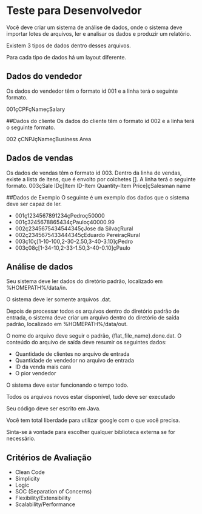 # Teste para Desenvolvedor
Você deve criar um sistema de análise de dados, onde o sistema deve importar lotes de arquivos, ler e analisar os dados e produzir um relatório.

Existem 3 tipos de dados dentro desses arquivos.

Para cada tipo de dados há um layout diferente.

## Dados do vendedor
Os dados do vendedor têm o formato id 001​ e a linha terá o seguinte formato.

001çCPFçNameçSalary

##Dados do cliente
Os dados do cliente têm o formato id 002​ e a linha terá o seguinte formato.

002 çCNPJçNameçBusiness Area

## Dados de vendas
Os dados de vendas têm o formato id 003​. Dentro da linha de vendas, existe a lista de itens, que é envolto por colchetes []. A linha terá o seguinte formato. 003çSale IDç[Item ID-Item Quantity-Item Price]çSalesman name

##Dados de Exemplo
O seguinte é um exemplo dos dados que o sistema deve ser capaz de ler.

* 001ç1234567891234çPedroç50000
* 001ç3245678865434çPauloç40000.99
* 002ç2345675434544345çJose da SilvaçRural
* 002ç2345675433444345çEduardo PereiraçRural
* 003ç10ç[1-10-100,2-30-2.50,3-40-3.10]çPedro
* 003ç08ç[1-34-10,2-33-1.50,3-40-0.10]çPaulo

## Análise de dados
Seu sistema deve ler dados do diretório padrão, localizado em %HOMEPATH%/data/in.

O sistema deve ler somente arquivos .dat.

Depois de processar todos os arquivos dentro do diretório padrão de entrada, o sistema deve criar um arquivo dentro do diretório de saída padrão, localizado em %HOMEPATH%/data/out.

O nome do arquivo deve seguir o padrão, {flat_file_name}.done.dat. O conteúdo do arquivo de saída deve resumir os seguintes dados:

* Quantidade de clientes no arquivo de entrada
* Quantidade de vendedor no arquivo de entrada
* ID da venda mais cara
* O pior vendedor

O sistema deve estar funcionando o tempo todo.

Todos os arquivos novos estar disponível, tudo deve ser executado

Seu código deve ser escrito em Java.

Você tem total liberdade para utilizar google com o que você precisa.

Sinta-se à vontade para escolher qualquer biblioteca externa se for necessário.

## Critérios de Avaliação
* Clean Code
* Simplicity
* Logic
* SOC (Separation of Concerns)
* Flexibility/Extensibility
* Scalability/Performance
